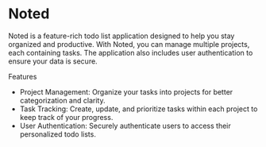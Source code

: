 <h1>Noted</h1>
<p>
  Noted is a feature-rich todo list application designed to help you stay organized and productive. With Noted, you can manage multiple projects, each containing tasks. The application also includes user authentication to ensure your data is secure.
</p>

Features
<ul>
  <li>
    Project Management: Organize your tasks into projects for better categorization and clarity.
  </li>

   <li>
    Task Tracking: Create, update, and prioritize tasks within each project to keep track of your progress.
  </li>

   <li>
    User Authentication: Securely authenticate users to access their personalized todo lists.
  </li>
</ul>

